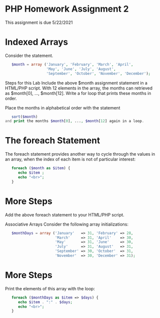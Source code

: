 # PHP Homework Assignment 2 
This assignment is due 5/22/2021

# Indexed Arrays
Consider the statement.

```php
   $month = array ('January', 'February', 'March', 'April',
                   'May', 'June', 'July', 'August',
                   'September', 'October', 'November', 'December'); 
 ```
Steps for this Lab
Include the above $month assignment statement in a HTML/PHP script. With 12 elements in the array, the months can retrieved as $month[0], ..., $month[12]. Write a for loop that prints these months in order.

Place the months in alphabetical order with the statement

```php
   sort($month)
and print the months $month[0], ..., $month[12] again in a loop.
```
# The foreach Statement
The foreach statement provides another way to cycle through the values in an array, when the index of each item is not of particular interest:

```php
   foreach ($month as $item) {
      echo $item ;
      echo "<br>";
   }
   ```
# More Steps
Add the above foreach statement to your HTML/PHP script.

Associative Arrays
Consider the following array initializations:

```php
   $monthDays = array ('January'   => 31, 'February' => 28,
                       'March'     => 31, 'April'    => 30,
                       'May'       => 31, 'June'     => 30, 
                       'July'      => 31, 'August'   => 31,
                       'September' => 30, 'October'  => 31, 
                       'November'  => 30, 'December' => 31); 
  ```                     
# More Steps
Print the elements of this array with the loop:

```php
   foreach ($monthDays as $item => $days) {
      echo $item . ":" . $days;
      echo "<br>";
   }
```

